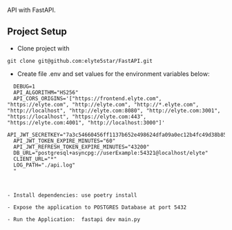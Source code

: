 API with FastAPI.

## Project Setup

 - Clone project with

  ```
  git clone git@github.com:elyte5star/FastAPI.git
  ```
  - Create file .env and set values for the environment variables below:

  ```
    DEBUG=1
    API_ALGORITHM="HS256"
    API_CORS_ORIGINS='["https://frontend.elyte.com", "https://elyte.com", "http://elyte.com", "http://*.elyte.com", "http://localhost", "http://elyte.com:8080", "http://elyte.com:3001", "https://localhost", "https://elyte.com:443", "https://elyte.com:4001", "http://localhost:3000"]'
    API_JWT_SECRETKEY="7a3c54660456ff1137b652e498624dfa09a0ec12b4fc49d38b85465da15027a
    API_JWT_TOKEN_EXPIRE_MINUTES="60"
    API_JWT_REFRESH_TOKEN_EXPIRE_MINUTES="43200"
    DB_URL="postgresql+asyncpg://userExample:54321@localhost/elyte"
    CLIENT_URL="*"
    LOG_PATH="./api.log"
    "
    
  ```
  ```

- Install dependencies: use poetry install

```

```
- Expose the application to POSTGRES Database at port 5432

```
```
- Run the Application:  fastapi dev main.py

```
 